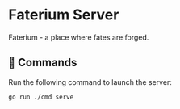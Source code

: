 # Faterium Server

Faterium - a place where fates are forged.

## 🧞 Commands

Run the following command to launch the server:

```sh
go run ./cmd serve
```
